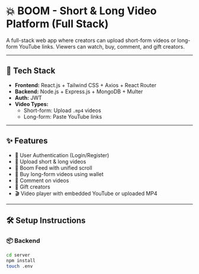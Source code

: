 # 💥 BOOM - Short & Long Video Platform (Full Stack)

A full-stack web app where creators can upload short-form videos or  long-form YouTube links. Viewers can watch, buy, comment, and gift creators.

---

## 🚀 Tech Stack

- **Frontend:** React.js + Tailwind CSS + Axios + React Router
- **Backend:** Node.js + Express.js + MongoDB + Multer
- **Auth:** JWT
- **Video Types:** 
  - Short-form: Upload `.mp4` videos
  - Long-form: Paste YouTube links

---

## ✨ Features

- 🔐 User Authentication (Login/Register)
- 🎥 Upload short & long videos
- 📰 Boom Feed with unified scroll
- 🛒 Buy long-form videos using wallet
- 💬 Comment on videos
- 🎁 Gift creators
- 🎬 Video player with embedded YouTube or uploaded MP4

---

## 🛠 Setup Instructions

### 📦 Backend

```bash
cd server
npm install
touch .env
